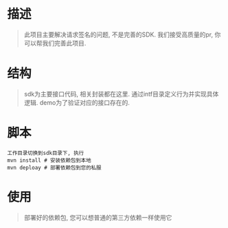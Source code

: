 # 描述
> 此项目主要解决请求签名的问题, 不是完善的SDK. 我们接受高质量的pr, 你可以帮我们完善此项目.

# 结构
> sdk为主要接口代码, 相关封装都在这里. 通过intf目录定义行为并实现具体逻辑. demo为了验证对应的接口存在的.

# 脚本
```
工作目录切换到sdk目录下, 执行
mvn install # 安装依赖包到本地
mvn deploay # 部署依赖包到您的私服
``` 

# 使用
> 部署好的依赖包, 您可以想普通的第三方依赖一样使用它
